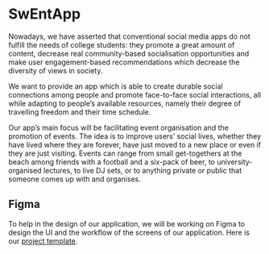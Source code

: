 # SwEntApp

Nowadays, we have asserted that conventional social media apps do not fulfill the needs of college students: they promote a great amount of content, decrease real community-based socialisation opportunities and make user engagement-based recommendations which decrease the diversity of views in society.

We want to provide an app which is able to create durable social connections among people and promote face-to-face social interactions, all while adapting to people’s available resources, namely their degree of travelling freedom and their time schedule.

Our app’s main focus will be facilitating event organisation and the promotion of events. The idea is to improve users’ social lives, whether they have lived where they are forever, have just moved to a new place or even if they are just visiting. Events can range from small get-togethers at the beach among friends with a football and a six-pack of beer, to university-organised lectures, to live DJ sets, or to anything private or public that someone comes up with and organises.


## Figma

To help in the design of our application, we will be working on Figma to design the UI and the workflow of the screens of our application. Here is our [project template](https://www.figma.com/files/project/212894999/Team-project?fuid=1232371200308240063).
